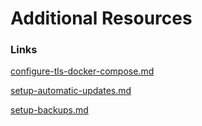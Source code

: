 # Additional Resources

### **Links**

[configure-tls-docker-compose.md](configure-tls-docker-compose.md "mention")

[setup-automatic-updates.md](setup-automatic-updates.md "mention")

[setup-backups.md](setup-backups.md "mention")
